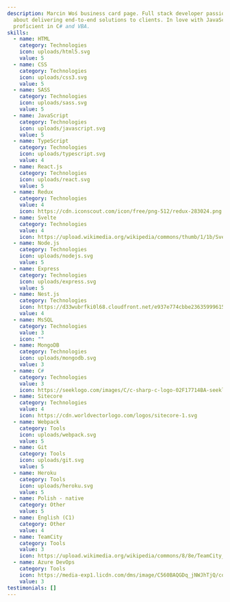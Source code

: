 ```yaml
---
description: Marcin Woś business card page. Full stack developer passionate
  about delivering end-to-end solutions to clients. In love with JavaScript,
  proficient in C# and VBA.
skills:
  - name: HTML
    category: Technologies
    icon: uploads/html5.svg
    value: 5
  - name: CSS
    category: Technologies
    icon: uploads/css3.svg
    value: 5
  - name: SASS
    category: Technologies
    icon: uploads/sass.svg
    value: 5
  - name: JavaScript
    category: Technologies
    icon: uploads/javascript.svg
    value: 5
  - name: TypeScript
    category: Technologies
    icon: uploads/typescript.svg
    value: 4
  - name: React.js
    category: Technologies
    icon: uploads/react.svg
    value: 5
  - name: Redux
    category: Technologies
    value: 4
    icon: https://cdn.iconscout.com/icon/free/png-512/redux-283024.png
  - name: Svelte
    category: Technologies
    value: 4
    icon: https://upload.wikimedia.org/wikipedia/commons/thumb/1/1b/Svelte_Logo.svg/1200px-Svelte_Logo.svg.png
  - name: Node.js
    category: Technologies
    icon: uploads/nodejs.svg
    value: 5
  - name: Express
    category: Technologies
    icon: uploads/express.svg
    value: 5
  - name: Nest.js
    category: Technologies
    icon: https://d33wubrfki0l68.cloudfront.net/e937e774cbbe23635999615ad5d7732decad182a/26072/logo-small.ede75a6b.svg
    value: 4
  - name: MsSQL
    category: Technologies
    value: 3
    icon: ""
  - name: MongoDB
    category: Technologies
    icon: uploads/mongodb.svg
    value: 3
  - name: C#
    category: Technologies
    value: 3
    icon: https://seeklogo.com/images/C/c-sharp-c-logo-02F17714BA-seeklogo.com.png
  - name: Sitecore
    category: Technologies
    value: 4
    icon: https://cdn.worldvectorlogo.com/logos/sitecore-1.svg
  - name: Webpack
    category: Tools
    icon: uploads/webpack.svg
    value: 5
  - name: Git
    category: Tools
    icon: uploads/git.svg
    value: 5
  - name: Heroku
    category: Tools
    icon: uploads/heroku.svg
    value: 5
  - name: Polish - native
    category: Other
    value: 5
  - name: English (C1)
    category: Other
    value: 4
  - name: TeamCity
    category: Tools
    value: 3
    icon: https://upload.wikimedia.org/wikipedia/commons/8/8e/TeamCity_Icon.png
  - name: Azure DevOps
    category: Tools
    icon: https://media-exp1.licdn.com/dms/image/C560BAQGDq_jNWJhTjQ/company-logo_200_200/0/1566324987720?e=2159024400&v=beta&t=LbqW8QVdQChA_BG2DEPJDkjWBNnkwnBNuMiraBdO_ng
    value: 3
testimonials: []
---
```

